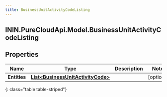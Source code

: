 ```yaml
---
title: BusinessUnitActivityCodeListing
---
```

## ININ.PureCloudApi.Model.BusinessUnitActivityCodeListing

## Properties

|Name | Type | Description | Notes|
|------------ | ------------- | ------------- | -------------|
| **Entities** | [**List&lt;BusinessUnitActivityCode&gt;**](BusinessUnitActivityCode.html) |  | [optional] |
{: class="table table-striped"}


